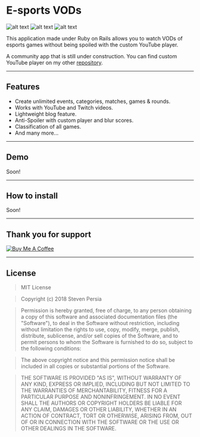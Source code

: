 # E-sports VODs
![alt text](https://forthebadge.com/images/badges/made-with-ruby.svg "Made with Ruby")
![alt text](https://forthebadge.com/images/badges/contains-cat-gifs.svg "Contains cat gifs miaou")
![alt text](https://forthebadge.com/images/badges/built-with-resentment.svg "Built with resentment")

This application made under Ruby on Rails allows you to watch VODs of esports games without being spoiled with the custom YouTube player.

A community app that is still under construction. You can find custom YouTube player on my other [repository](https://github.com/stevenpersia/youtube-player-controller).

---

## Features
- Create unlimited events, categories, matches, games & rounds.
- Works with YouTube and Twitch videos.
- Lightweight blog feature.
- Anti-Spoiler with custom player and blur scores.
- Classification of all games.
- And many more...

---

## Demo
Soon!

---

## How to install
Soon!

---

## Thank you for support
<a href="https://www.buymeacoffee.com/stevenpersia" target="_blank"><img src="https://www.buymeacoffee.com/assets/img/custom_images/orange_img.png" alt="Buy Me A Coffee" style="height: auto !important;width: auto !important;" ></a>

---

## License

> MIT License

> Copyright (c) 2018 Steven Persia

> Permission is hereby granted, free of charge, to any person obtaining a copy
> of this software and associated documentation files (the "Software"), to deal
> in the Software without restriction, including without limitation the rights
> to use, copy, modify, merge, publish, distribute, sublicense, and/or sell
> copies of the Software, and to permit persons to whom the Software is
> furnished to do so, subject to the following conditions:

> The above copyright notice and this permission notice shall be included in all
> copies or substantial portions of the Software.

> THE SOFTWARE IS PROVIDED "AS IS", WITHOUT WARRANTY OF ANY KIND, EXPRESS OR
> IMPLIED, INCLUDING BUT NOT LIMITED TO THE WARRANTIES OF MERCHANTABILITY,
> FITNESS FOR A PARTICULAR PURPOSE AND NONINFRINGEMENT. IN NO EVENT SHALL THE
> AUTHORS OR COPYRIGHT HOLDERS BE LIABLE FOR ANY CLAIM, DAMAGES OR OTHER
> LIABILITY, WHETHER IN AN ACTION OF CONTRACT, TORT OR OTHERWISE, ARISING FROM,
> OUT OF OR IN CONNECTION WITH THE SOFTWARE OR THE USE OR OTHER DEALINGS IN THE
> SOFTWARE.

